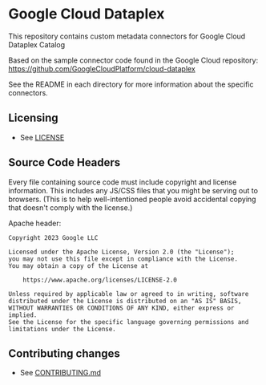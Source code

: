 # Google Cloud Dataplex

This repository contains custom metadata connectors for Google Cloud Dataplex Catalog

Based on the sample connector code found in the Google Cloud repository:
https://github.com/GoogleCloudPlatform/cloud-dataplex

See the README in each directory for more information about the specific connectors.

## Licensing

* See [LICENSE](LICENSE)

## Source Code Headers

Every file containing source code must include copyright and license
information. This includes any JS/CSS files that you might be serving out to
browsers. (This is to help well-intentioned people avoid accidental copying that
doesn't comply with the license.)

Apache header:

    Copyright 2023 Google LLC

    Licensed under the Apache License, Version 2.0 (the "License");
    you may not use this file except in compliance with the License.
    You may obtain a copy of the License at

        https://www.apache.org/licenses/LICENSE-2.0

    Unless required by applicable law or agreed to in writing, software
    distributed under the License is distributed on an "AS IS" BASIS,
    WITHOUT WARRANTIES OR CONDITIONS OF ANY KIND, either express or implied.
    See the License for the specific language governing permissions and
    limitations under the License.

## Contributing changes

* See [CONTRIBUTING.md](CONTRIBUTING.md)
